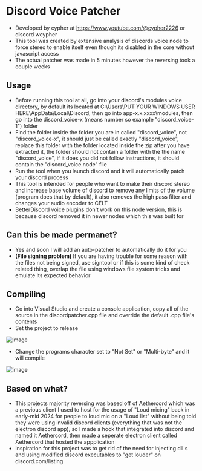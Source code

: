 # Discord Voice Patcher
- Developed by cypher at https://www.youtube.com/@cypher2226 or discord wcypher
- This tool was created by extensive analysis of discords voice node to force stereo to enable itself even though its disabled in the core without javascript access
- The actual patcher was made in 5 minutes however the reversing took a couple weeks

## Usage
- Before running this tool at all, go into your discord's modules voice directory, by default its located at C:\Users\PUT YOUR WINDOWS USER HERE\AppData\Local\Discord, then go into app-x.x.xxxx\modules, then go into the discord_voice-x (means number so example "discord_voice-1") folder
- Find the folder inside the folder you are in called "discord_voice", not "discord_voice-x", it should just be called exactly "discord_voice", replace this folder with the folder located inside the zip after you have extracted it, the folder should not contain a folder with the the name "discord_voice", if it does you did not follow instructions, it should contain the "discord_voice.node" file
- Run the tool when you launch discord and it will automatically patch your discord process
- This tool is intended for people who want to make their discord stereo and increase base volume of discord to remove any limits of the volume (program does that by default), it also removes the high pass filter and changes your audio encoder to CELT
- BetterDiscord voice plugins don't work on this node version, this is because discord removed it in newer nodes which this was built for

## Can this be made permanet?
- Yes and soon I will add an auto-patcher to automatically do it for you
- **(File signing problem)** If you are having trouble for some reason with the files not being signed, use signtool or if this is some kind of check related thing, overlap the file using windows file system tricks and emulate its expected behavior

## Compiling
- Go into Visual Studio and create a console application, copy all of the source in the discordpatcher.cpp file and override the default .cpp file's contents
- Set the project to release 

![image](https://github.com/user-attachments/assets/4a1df9bc-46d6-4b88-a8b9-69bd38bb09da)
- Change the programs character set to "Not Set" or "Multi-byte" and it will compile

![image](https://github.com/user-attachments/assets/cb442aa5-2e08-42e5-83ae-7de702b01005)

## Based on what?
- This projects majority reversing was based off of Aethercord which was a previous client I used to host for the usage of "Loud micing" back in early-mid 2024 for people to loud mic on a "Loud list" without being told they were using invalid discord clients (everything that was not the electron discord app), so I made a hook that integrated into discord and named it Aethercord, then made a seperate electron client called Aethercord that hosted the appplication
- Inspiration for this project was to get rid of the need for injecting dll's and using modified discord executables to "get louder" on discord.com/listing
